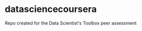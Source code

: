 datasciencecoursera
===================

Repo created for the Data Scientist's Toolbox peer assessment
